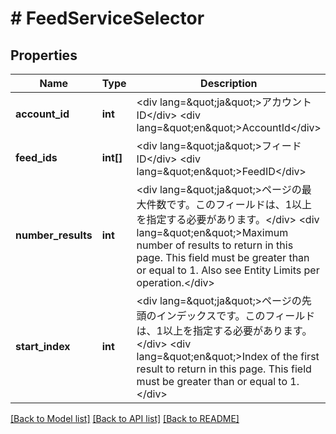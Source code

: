 # # FeedServiceSelector

## Properties

Name | Type | Description | Notes
------------ | ------------- | ------------- | -------------
**account_id** | **int** | &lt;div lang&#x3D;\&quot;ja\&quot;&gt;アカウントID&lt;/div&gt; &lt;div lang&#x3D;\&quot;en\&quot;&gt;AccountId&lt;/div&gt; |
**feed_ids** | **int[]** | &lt;div lang&#x3D;\&quot;ja\&quot;&gt;フィードID&lt;/div&gt; &lt;div lang&#x3D;\&quot;en\&quot;&gt;FeedID&lt;/div&gt; | [optional]
**number_results** | **int** | &lt;div lang&#x3D;\&quot;ja\&quot;&gt;ページの最大件数です。このフィールドは、1以上を指定する必要があります。&lt;/div&gt; &lt;div lang&#x3D;\&quot;en\&quot;&gt;Maximum number of results to return in this page. This field must be greater than or equal to 1. Also see Entity Limits per operation.&lt;/div&gt; | [optional] [default to 20]
**start_index** | **int** | &lt;div lang&#x3D;\&quot;ja\&quot;&gt;ページの先頭のインデックスです。このフィールドは、1以上を指定する必要があります。&lt;/div&gt; &lt;div lang&#x3D;\&quot;en\&quot;&gt;Index of the first result to return in this page. This field must be greater than or equal to 1.&lt;/div&gt; | [optional] [default to 1]

[[Back to Model list]](../../README.md#models) [[Back to API list]](../../README.md#endpoints) [[Back to README]](../../README.md)
